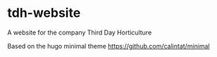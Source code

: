 # tdh-website
A website for the company Third Day Horticulture

Based on the hugo minimal theme https://github.com/calintat/minimal
